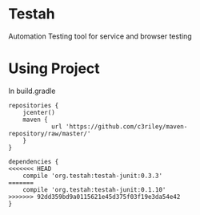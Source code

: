 # Testah
Automation Testing tool for service and browser testing

# Using Project
In build.gradle


```
repositories {
    jcenter()
	maven {
            url 'https://github.com/c3riley/maven-repository/raw/master/'
    }
} 
 
dependencies {
<<<<<<< HEAD
    compile 'org.testah:testah-junit:0.3.3'
=======
    compile 'org.testah:testah-junit:0.1.10'
>>>>>>> 92dd359bd9a0115621e45d375f03f19e3da54e42
}
```
